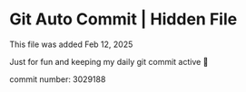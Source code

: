 # Git Auto Commit | Hidden File

This file was added Feb 12, 2025

Just for fun and keeping my daily git commit active 🤪

commit number: 3029188
